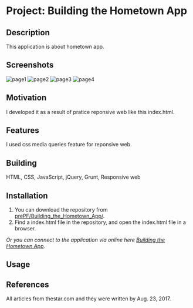 # Project: Building the Hometown App

## Description

This application is about hometown app.

## Screenshots
![page1](https://leiachung41.github.io/prePF/Building_the_Hometown_App/capture/page1.png)
![page2](https://leiachung41.github.io/prePF/Building_the_Hometown_App/capture/page2.png)
![page3](https://leiachung41.github.io/prePF/Building_the_Hometown_App/capture/page3.png)
![page4](https://leiachung41.github.io/prePF/Building_the_Hometown_App/capture/page4.png)
## Motivation

I developed it as a result of pratice reponsive web like this index.html.

## Features

I used css media queries feature for reponsive web.

## Building

HTML, CSS, JavaScript, jQuery, Grunt, Responsive web

## Installation

1. You can download the repository from
[prePF/Building_the_Hometown_App/](https://github.com/leiachung41/prePF/tree/master/Building_the_Hometown_App/).
2. Find a index.html file in the repository, and open the index.html file in a browser.

*Or you can connect to the application via online here [Building the Hometown App](https://leiachung41.github.io/prePF/Building_the_Hometown_App/index.html).*

## Usage

## References

All articles from thestar.com and they were written by Aug. 23, 2017.
